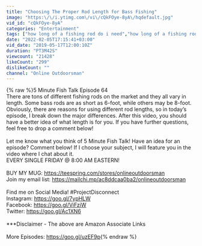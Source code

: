 ```yaml
---
title: "Choosing The Proper Rod Length for Bass Fishing"
image: "https:\/\/i.ytimg.com\/vi\/cQkFOye-8yA\/hqdefault.jpg"
vid_id: "cQkFOye-8yA"
categories: "Entertainment"
tags: ["how long of a fishing rod do i need","how long of a fishing rod for bass fishing","what rod length is best for bass fishing"]
date: "2022-02-05T17:15:41+03:00"
vid_date: "2019-05-17T12:00:10Z"
duration: "PT3M42S"
viewcount: "21428"
likeCount: "299"
dislikeCount: ""
channel: "Online Outdoorsman"
---
```

{% raw %}5 Minute Fish Talk Episode 64<br />There are tons of different fishing rods on the market and they all vary in length. Some bass rods are as short as 6-foot, while others may be 8-foot. Obviously, there are reasons for using different rod lengths, so in today’s episode, I break down the major differences. After this video, you should have a better idea of what length is for you. If you have further questions, feel free to drop a comment below!<br /><br />Let me know what you think of 5 Minute Fish Talk! Have an idea for an episode? Comment below! If I choose your subject, I will feature you in the video where I chat about it.<br />EVERY SINGLE FRIDAY @ 8:00 AM EASTERN!<br /><br />BUY MY MUG: <a rel="nofollow" target="blank" href="https://teespring.com/stores/onlineoutdoorsman">https://teespring.com/stores/onlineoutdoorsman</a><br />Join my email list: <a rel="nofollow" target="blank" href="https://mailchi.mp/ac8ddcaa0ba2/onlineoutdoorsman">https://mailchi.mp/ac8ddcaa0ba2/onlineoutdoorsman</a><br /><br />Find me on Social Media! #ProjectDisconnect<br />Instagram: <a rel="nofollow" target="blank" href="https://goo.gl/7ypHLW">https://goo.gl/7ypHLW</a> <br />Facebook: <a rel="nofollow" target="blank" href="https://goo.gl/ViFziW">https://goo.gl/ViFziW</a><br />Twitter: <a rel="nofollow" target="blank" href="https://goo.gl/Ac1XN6">https://goo.gl/Ac1XN6</a> <br /><br />***Disclaimer - The above are Amazon Associate Links<br /><br />More Episodes: <a rel="nofollow" target="blank" href="https://goo.gl/uzEF9p">https://goo.gl/uzEF9p</a>{% endraw %}
